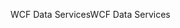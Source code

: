 <span data-ttu-id="6832d-101">WCF Data Services</span><span class="sxs-lookup"><span data-stu-id="6832d-101">WCF Data Services</span></span>